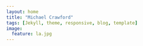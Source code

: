 ```yaml
---
layout: home
title: "Michael Crawford"
tags: [Jekyll, theme, responsive, blog, template]
image:
  feature: la.jpg
---
```

